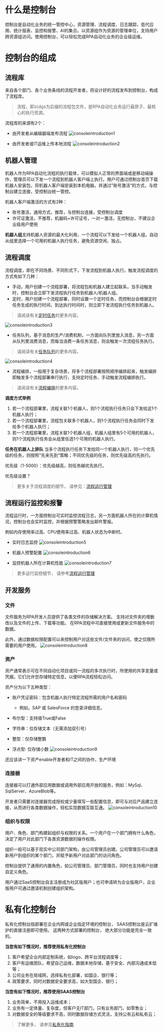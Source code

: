 # 什么是控制台
控制台是自动化业务的统一管控中心，资源管理、流程调度、日志跟踪、低代应用、统计报表、监控和报警、AI的集合。以资源组作为资源的管理单位，支持用户跨资源组访问。使用控制台，可以轻松完成RPA自动化业务的企业级运维。
# 控制台的组成
## 流程库
来自各个部门、各个业务条线的流程开发者，将设计好的流程发布到控制台，构成了流程库。 
>流程，即以dgs为后缀的流程包文件，是RPA自动化业务运行最原子、最核心的执行资源。

流程库的来源有2个：

- 由开发者从编辑器端发布流程
![consoleintroduction1](https://docimages.blob.core.chinacloudapi.cn/images/RunManger/introduction1.jpg)

- 由开发者或IT运维上传本地流程
![consoleintroduction2](https://docimages.blob.core.chinacloudapi.cn/images/RunManger/introduction2.jpg)

## 机器人管理
机器人作为RPA自动化流程的执行载体，可以模拟人正常的界面端或是移动端操作，管理员可以下发一个流程到机器人客户端上执行。用户可通过控制台首页下载机器人安装包，将机器人客户端安装到本机电脑，并通过”账号激活“的方式，与控制台建立连接，受控制台统一管控。

机器人客户端激活的方式有2种：
- 账号激活，通用方式，推荐，与控制台连接，受控制台调度
- 许可证激活，不推荐，机器码+许可证号，一对一激活，无控制台，不建议企业级用户使用

**机器人组**支持机器人资源的最大化利用，一个流程可以下发给一个机器人组，自动从组里选择一个可用的机器人执行任务，避免资源空闲、独占。

## 流程调度
流程调度，即在不同场景、不同形式下，下发流程到机器人执行。触发流程调度的方式有如下几种：

- 手动，用户创建一个流程部署，将流程包和机器人建立起联系，当手动触发时，控制台会立即下发流程执行任务到机器人/机器人组。
- 定时，用户创建一个流程部署，同时设置一个定时任务，而控制台会根据定时任务生成的执行时间，到达执行时间时，则立即下发流程执行任务到机器人。
>请阅读有关[定时任务](https://academy.encoo.com/zh-cn/wiki/Console/rpa-center/workflow/trigger.md?uuid=58257e0f-2bb3-4355-8920-9793b1cec1a4)的更多内容。

![consoleintroduction3](https://docimages.blob.core.chinacloudapi.cn/images/RunManger/introduction3.jpg)

- 任务队列，基于消息的生产/消费机制，一方面向队列里放入消息，另一方面从队列里消费消息，而每当消费一条任务消息，则会触发一次流程任务执行。
>请阅读有关[任务队列](https://academy.encoo.com/zh-cn/wiki/Console/rpa-center/taskqueue/taskqueue.md?uuid=2f5cce8e-5bc7-4da3-bd09-9e950dd481d6)的更多内容。

![consoleintroduction4](https://docimages.blob.core.chinacloudapi.cn/images/RunManger/introduction4.jpg)

- 流程编排，一般用于复杂场景，将多个流程部署按照顺序编排起来，触发编排即触发多个流程部署串行执行，支持定时任务、手动触发流程编排执行。

>请阅读有关[流程编排](https://academy.encoo.com/zh-cn/wiki/Console/rpa-center/flowSequence/aboutFlowSequence.md)的更多内容。


**调度方式举例**
1. 若一个流程部署里，流程关联1个机器人，则1个流程执行任务只会下发给这1个机器人执行；
2. 若一个流程部署里，流程包关联多个机器人，则1个流程执行任务会同时下发给多个机器人执行；
3. 若一个流程部署里，流程关联1个机器人组，机器人组里有5个可用的机器人，则1个流程执行任务会从组里任选1个可用的机器人执行。

**任务在机器人上排队**
当多个流程执行任务下发给同一个机器人执行，同一个优先级的任务，则按照”先来先到“策略；不同优先级的任务，则优先级高的先执行。

优先级（1-5000）：优先级越高，则任务越优先执行。

优先级设置？
 
>更多关于流程调度的细节， 请参见：[流程运行管理](./ProcessRunManager.md)

## 流程运行监控和报警
流程运行时，一方面控制台可实时监控流程日志，另一方面机器人所在的计算机情况，控制台也会实时监控，并根据预警策略发出邮件警报。 

例如内存使用率过高、CPU使用率过高、机器人状态为中断时。

- 实时日志监控
![consoleintroduction5](https://docimages.blob.core.chinacloudapi.cn/images/RunManger/introduction5.jpg)

- 机器人预警配置
![consoleintroduction6](https://docimages.blob.core.chinacloudapi.cn/images/RunManger/introduction6.jpg)

- 监控机器人所在计算机性能
![consoleintroduction7](https://docimages.blob.core.chinacloudapi.cn/images/RunManger/introduction7.jpg)

>更多运行监控细节， 请参考[流程运行管理](./ProcessRunManager.md)

## 开发服务
### 文件

文件服务为RPA开发人员提供了各类文件的存储解决方案。 支持对文件夹的增删改以及文件的上传、下载等功能。 在RPA流程中可直接使用或更新文件服务中的数据。

此外，通过数据权限配置可以来控制用户对这些文件/文件夹的访问，使之仅限所需要的用户使用。
![consoleintroduction8](https://docimages.blob.core.chinacloudapi.cn/images/RunManger/introduction8.jpg)

### 资产

资产通常表示可在不同自动化项目或同一流程的多次执行时，所使用的共享变量或凭据。它们允许您存储特定信息，以便RPA流程轻松访问。

资产分为以下五种类型：
-  账户凭证密码：包含机器人执行特定流程所需的用户名和密码
    - 例如，SAP 或 SalesForce 的登录详细信息。

- 布尔型：支持值True或False
 
- 字符串：仅存储文本（无需添加双引号）

- 整型：仅存储整数

- 浮点型: 仅存储小数
![consoleintroduction9](https://docimages.blob.core.chinacloudapi.cn/images/RunManger/introduction9.jpg)


还应该讲一下资产enable开发者和IT之间的协作，生产环境



### 连接器
连接器可以打通外部应用数据或调用外部应用开放的服务，例如：MySql、SqlServer、AzureBlob等。

开发者只需要对连接器完成授权或少量填写一些配置信息，即可与对应产品建立连接，从而进行各类数据操作，轻松实现数据互联互通。
![consoleintroduction10](https://docimages.blob.core.chinacloudapi.cn/images/RunManger/introduction10.jpg)


### 组织与权限
用户、角色、部门构建起组织与权限的关系。一个用户在一个部门拥有什么角色，决定了用户对此部门下各类资源数据的操作权限。

组织一般可以基于现实中公司部门架构，由公司管理员创建。公司管理员可以邀请新用户到组织的某个部门，并赋予新用户对此部门的访问角色。

控制台提供了通用的内置角色，如公司管理员、部门管理员，同时也支持用户创建自定义角色。

用户通过SaaS控制台自主注册成为社区版用户；也可申请转为企业版用户，企业版用户可通过邀请机制创建组织架构。

# 私有化控制台
私有化控制台指部署在企业内网或企业指定环境的控制台， SAAS控制台是云扩维护的直接注册即可使用。 这两种方式部署的控制台， 绝大部分功能是完全一致的。 

**当您有如下情况时，推荐使用私有化控制台**
1. 客户希望企业内部定制系统，如logo、跨平台流程调度等；
2. 客户有运维团队，希望自己运维，数据本地存储，基于安全、内部沟通成本低等；
3. 公司业务在局域网，选择私有化部署，如国企、银行等；
4. 政策要求，同时对数据安全要求高，如大型国企、银行；

**当您有如下情况时，推荐使用SAAS控制台**
1. 业务简单，不用投入运维成本；
2. 业务有一定体量、复杂度，但客户无IT部门，只有业务部门，如零售业；
3. 对数据安全的等级要求不高，同时数据存储方式灵活，支持公有云和私有云；

>了解更多， 请参见[私有化指南](./EnterpriseOM.md)